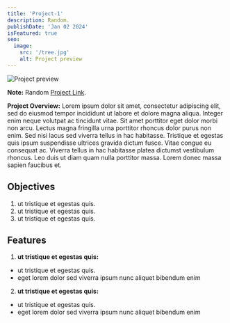 ```yaml
---
title: 'Project-1'
description: Random.
publishDate: 'Jan 02 2024'
isFeatured: true
seo:
  image:
    src: '/tree.jpg'
    alt: Project preview
---
```


![Project preview](/tree.jpg)

**Note:** Random [Project Link](https://https://magpiewings.tech/).

**Project Overview:**
Lorem ipsum dolor sit amet, consectetur adipiscing elit, sed do eiusmod tempor incididunt ut labore et dolore magna aliqua. Integer enim neque volutpat ac tincidunt vitae. Sit amet porttitor eget dolor morbi non arcu. Lectus magna fringilla urna porttitor rhoncus dolor purus non enim. Sed nisi lacus sed viverra tellus in hac habitasse. Tristique et egestas quis ipsum suspendisse ultrices gravida dictum fusce. Vitae congue eu consequat ac. Viverra tellus in hac habitasse platea dictumst vestibulum rhoncus. Leo duis ut diam quam nulla porttitor massa. Lorem donec massa sapien faucibus et.

## Objectives

1. ut tristique et egestas quis.
2. ut tristique et egestas quis.
3. ut tristique et egestas quis.

## Features

1. **ut tristique et egestas quis:**

- ut tristique et egestas quis.
- eget lorem dolor sed viverra ipsum nunc aliquet bibendum enim

2. **ut tristique et egestas quis:**

- ut tristique et egestas quis.
- eget lorem dolor sed viverra ipsum nunc aliquet bibendum enim
